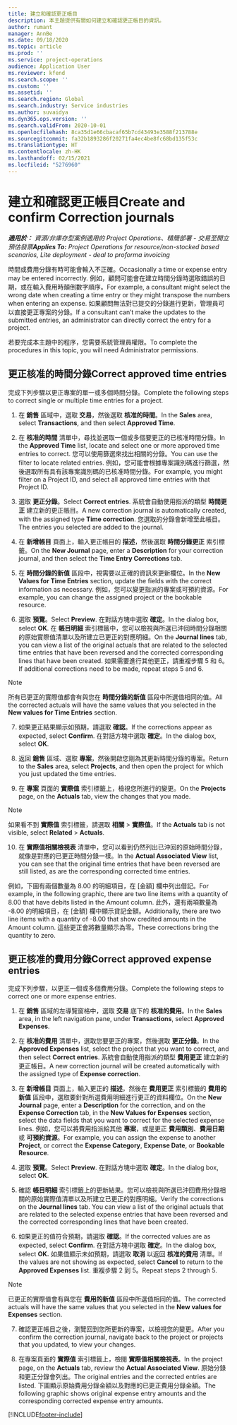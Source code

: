 ```yaml
---
title: 建立和確認更正帳目
description: 本主題提供有關如何建立和確認更正帳目的資訊。
author: rumant
manager: AnnBe
ms.date: 09/18/2020
ms.topic: article
ms.prod: ''
ms.service: project-operations
audience: Application User
ms.reviewer: kfend
ms.search.scope: ''
ms.custom: ''
ms.assetid: ''
ms.search.region: Global
ms.search.industry: Service industries
ms.author: suvaidya
ms.dyn365.ops.version: ''
ms.search.validFrom: 2020-10-01
ms.openlocfilehash: 8ca35d1e66cbacaf65b7cd43493e3588f213788e
ms.sourcegitcommit: fa32b1893286f20271fa4ec4be8fc68bd135f53c
ms.translationtype: HT
ms.contentlocale: zh-HK
ms.lasthandoff: 02/15/2021
ms.locfileid: "5276960"
---
```

# <a name="create-and-confirm-correction-journals"></a><span data-ttu-id="c2a04-103">建立和確認更正帳目</span><span class="sxs-lookup"><span data-stu-id="c2a04-103">Create and confirm Correction journals</span></span>

<span data-ttu-id="c2a04-104">_**適用於：** 資源/非庫存型案例適用的 Project Operations、精簡部署 - 交易至開立預估發票_</span><span class="sxs-lookup"><span data-stu-id="c2a04-104">_**Applies To:** Project Operations for resource/non-stocked based scenarios, Lite deployment - deal to proforma invoicing_</span></span>

<span data-ttu-id="c2a04-105">時間或費用分錄有時可能會輸入不正確。</span><span class="sxs-lookup"><span data-stu-id="c2a04-105">Occasionally a time or expense entry may be entered incorrectly.</span></span> <span data-ttu-id="c2a04-106">例如，顧問可能會在建立時間分錄時選取錯誤的日期，或在輸入費用時顛倒數字順序。</span><span class="sxs-lookup"><span data-stu-id="c2a04-106">For example, a consultant might select the wrong date when creating a time entry or they might transpose the numbers when entering an expense.</span></span> <span data-ttu-id="c2a04-107">如果顧問無法對已提交的分錄進行更新，管理員可以直接更正專案的分錄。</span><span class="sxs-lookup"><span data-stu-id="c2a04-107">If a consultant can’t make the updates to the submitted entries, an administrator can directly correct the entry for a project.</span></span>

<span data-ttu-id="c2a04-108">若要完成本主題中的程序，您需要系統管理員權限。</span><span class="sxs-lookup"><span data-stu-id="c2a04-108">To complete the procedures in this topic, you will need Administrator permissions.</span></span>

## <a name="correct-approved-time-entries"></a><span data-ttu-id="c2a04-109">更正核准的時間分錄</span><span class="sxs-lookup"><span data-stu-id="c2a04-109">Correct approved time entries</span></span>     

<span data-ttu-id="c2a04-110">完成下列步驟以更正專案的單一或多個時間分錄。</span><span class="sxs-lookup"><span data-stu-id="c2a04-110">Complete the following steps to correct single or multiple time entries for a project.</span></span>

1. <span data-ttu-id="c2a04-111">在 **銷售** 區域中，選取 **交易**，然後選取 **核准的時間**。</span><span class="sxs-lookup"><span data-stu-id="c2a04-111">In the **Sales** area, select **Transactions**, and then select **Approved Time**.</span></span> 

2. <span data-ttu-id="c2a04-112">在 **核准的時間** 清單中，尋找並選取一個或多個要更正的已核准時間分錄。</span><span class="sxs-lookup"><span data-stu-id="c2a04-112">In the **Approved Time** list, locate and select one or more approved time entries to correct.</span></span> <span data-ttu-id="c2a04-113">您可以使用篩選來找出相關的分錄。</span><span class="sxs-lookup"><span data-stu-id="c2a04-113">You can use the filter to locate related entries.</span></span> <span data-ttu-id="c2a04-114">例如，您可能會根據專案識別碼進行篩選，然後選取所有具有該專案識別碼的已核准時間分錄。</span><span class="sxs-lookup"><span data-stu-id="c2a04-114">For example, you might filter on a Project ID, and select all approved time entries with that Project ID.</span></span>

3. <span data-ttu-id="c2a04-115">選取 **更正分錄**。</span><span class="sxs-lookup"><span data-stu-id="c2a04-115">Select **Correct entries**.</span></span> <span data-ttu-id="c2a04-116">系統會自動使用指派的類型 **時間更正** 建立新的更正帳目。</span><span class="sxs-lookup"><span data-stu-id="c2a04-116">A new correction journal is automatically created, with the assigned type **Time correction**.</span></span> <span data-ttu-id="c2a04-117">您選取的分錄會新增至此帳目。</span><span class="sxs-lookup"><span data-stu-id="c2a04-117">The entries you selected are added to the journal.</span></span> 

4. <span data-ttu-id="c2a04-118">在 **新增帳目** 頁面上，輸入更正帳目的 **描述**，然後選取 **時間分錄更正** 索引標籤。</span><span class="sxs-lookup"><span data-stu-id="c2a04-118">On the **New Journal** page, enter a **Description** for your correction journal, and then select the **Time Entry Corrections** tab.</span></span>  

5. <span data-ttu-id="c2a04-119">在 **時間分錄的新值** 區段中，視需要以正確的資訊來更新欄位。</span><span class="sxs-lookup"><span data-stu-id="c2a04-119">In the **New Values for Time Entries** section, update the fields with the correct information as necessary.</span></span> <span data-ttu-id="c2a04-120">例如，您可以變更指派的專案或可預約資源。</span><span class="sxs-lookup"><span data-stu-id="c2a04-120">For example, you can change the assigned project or the bookable resource.</span></span>

6. <span data-ttu-id="c2a04-121">選取 **預覽**。</span><span class="sxs-lookup"><span data-stu-id="c2a04-121">Select **Preview**.</span></span> <span data-ttu-id="c2a04-122">在對話方塊中選取 **確定**。</span><span class="sxs-lookup"><span data-stu-id="c2a04-122">In the dialog box, select **OK**.</span></span> <span data-ttu-id="c2a04-123">在 **帳目明細** 索引標籤中，您可以檢視與所選已沖回時間分錄相關的原始實際值清單以及所建立已更正的對應明細。</span><span class="sxs-lookup"><span data-stu-id="c2a04-123">On the **Journal lines** tab, you can view a list of the original actuals that are related to the selected time entries that have been reversed and the corrected corresponding lines that have been created.</span></span> <span data-ttu-id="c2a04-124">如果需要進行其他更正，請重複步驟 5 和 6。</span><span class="sxs-lookup"><span data-stu-id="c2a04-124">If additional corrections need to be made, repeat steps 5 and 6.</span></span> 

> [!NOTE]
> <span data-ttu-id="c2a04-125">所有已更正的實際值都會有與您在 **時間分錄的新值** 區段中所選值相同的值。</span><span class="sxs-lookup"><span data-stu-id="c2a04-125">All the corrected actuals will have the same values that you selected in the **New values for Time Entries** section.</span></span>

7. <span data-ttu-id="c2a04-126">如果更正結果顯示如預期，請選取 **確認**。</span><span class="sxs-lookup"><span data-stu-id="c2a04-126">If the corrections appear as expected, select **Confirm**.</span></span> <span data-ttu-id="c2a04-127">在對話方塊中選取 **確定**。</span><span class="sxs-lookup"><span data-stu-id="c2a04-127">In the dialog box, select **OK**.</span></span>

8. <span data-ttu-id="c2a04-128">返回 **銷售** 區域、選取 **專案**，然後開啟您剛為其更新時間分錄的專案。</span><span class="sxs-lookup"><span data-stu-id="c2a04-128">Return to the **Sales** area, select **Projects**, and then open the project for which you just updated the time entries.</span></span> 

9. <span data-ttu-id="c2a04-129">在 **專案** 頁面的 **實際值** 索引標籤上，檢視您所進行的變更。</span><span class="sxs-lookup"><span data-stu-id="c2a04-129">On the **Projects** page, on the **Actuals** tab, view the changes that you made.</span></span> 

> [!NOTE]
> <span data-ttu-id="c2a04-130">如果看不到 **實際值** 索引標籤，請選取 **相關** > **實際值**。</span><span class="sxs-lookup"><span data-stu-id="c2a04-130">If the **Actuals** tab is not visible, select **Related** > **Actuals**.</span></span>  

10. <span data-ttu-id="c2a04-131">在 **實際值相關檢視表** 清單中，您可以看到仍然列出已沖回的原始時間分錄，就像是對應的已更正時間分錄一樣。</span><span class="sxs-lookup"><span data-stu-id="c2a04-131">In the **Actual Associated View** list, you can see that the original time entries that have been reversed are still listed, as are the corresponding corrected time entries.</span></span> 

<span data-ttu-id="c2a04-132">例如，下圖有兩個數量為 8.00 的明細項目，在 [金額] 欄中列出借記。</span><span class="sxs-lookup"><span data-stu-id="c2a04-132">For example, in the following graphic, there are two line items with a quantity of 8.00 that have debits listed in the Amount column.</span></span> <span data-ttu-id="c2a04-133">此外，還有兩項數量為 -8.00 的明細項目，在 [金額] 欄中顯示貸記金額。</span><span class="sxs-lookup"><span data-stu-id="c2a04-133">Additionally, there are two line items with a quantity of -8.00 that show credited amounts in the Amount column.</span></span> <span data-ttu-id="c2a04-134">這些更正會將數量顯示為零。</span><span class="sxs-lookup"><span data-stu-id="c2a04-134">These corrections bring the quantity to zero.</span></span>

 
## <a name="correct-approved-expense-entries"></a><span data-ttu-id="c2a04-135">更正核准的費用分錄</span><span class="sxs-lookup"><span data-stu-id="c2a04-135">Correct approved expense entries</span></span>

<span data-ttu-id="c2a04-136">完成下列步驟，以更正一個或多個費用分錄。</span><span class="sxs-lookup"><span data-stu-id="c2a04-136">Complete the following steps to correct one or more expense entries.</span></span> 

1. <span data-ttu-id="c2a04-137">在 **銷售** 區域的左導覽窗格中，選取 **交易** 底下的 **核准的費用**。</span><span class="sxs-lookup"><span data-stu-id="c2a04-137">In the **Sales** area, in the left navigation pane, under **Transactions**, select **Approved Expenses**.</span></span>

2. <span data-ttu-id="c2a04-138">在 **核准的費用** 清單中，選取您要更正的專案，然後選取 **更正分錄**。</span><span class="sxs-lookup"><span data-stu-id="c2a04-138">In the **Approved Expenses** list, select the project that you want to correct, and then select **Correct entries**.</span></span> <span data-ttu-id="c2a04-139">系統會自動使用指派的類型 **費用更正** 建立新的更正帳目。</span><span class="sxs-lookup"><span data-stu-id="c2a04-139">A new correction journal will be created automatically with the assigned type of **Expense correction**.</span></span> 

3. <span data-ttu-id="c2a04-140">在 **新增帳目** 頁面上，輸入更正的 **描述**，然後在 **費用更正** 索引標籤的 **費用的新值** 區段中，選取要針對所選費用明細進行更正的資料欄位。</span><span class="sxs-lookup"><span data-stu-id="c2a04-140">On the **New Journal** page, enter a **Description** for the correction, and on the **Expense Correction** tab, in the **New Values for Expenses** section, select the data fields that you want to correct for the selected expense lines.</span></span> <span data-ttu-id="c2a04-141">例如，您可以將費用指派給其他 **專案**，或是更正 **費用類別**、**費用日期** 或 **可預約資源**。</span><span class="sxs-lookup"><span data-stu-id="c2a04-141">For example, you can assign the expense to another **Project**, or correct the **Expense Category**, **Expense Date**, or **Bookable Resource**.</span></span>

4. <span data-ttu-id="c2a04-142">選取 **預覽**。</span><span class="sxs-lookup"><span data-stu-id="c2a04-142">Select **Preview**.</span></span> <span data-ttu-id="c2a04-143">在對話方塊中選取 **確定**。</span><span class="sxs-lookup"><span data-stu-id="c2a04-143">In the dialog box, select **OK**.</span></span> 

5. <span data-ttu-id="c2a04-144">確認 **帳目明細** 索引標籤上的更新結果。您可以檢視與所選已沖回費用分錄相關的原始實際值清單以及所建立已更正的對應明細。</span><span class="sxs-lookup"><span data-stu-id="c2a04-144">Verify the corrections on the **Journal lines** tab. You can view a list of the original actuals that are related to the selected expense entries that have been reversed and the corrected corresponding lines that have been created.</span></span>

6. <span data-ttu-id="c2a04-145">如果更正的值符合預期，請選取 **確認**。</span><span class="sxs-lookup"><span data-stu-id="c2a04-145">If the corrected values are as expected, select **Confirm**.</span></span> <span data-ttu-id="c2a04-146">在對話方塊中選取 **確定**。</span><span class="sxs-lookup"><span data-stu-id="c2a04-146">In the dialog box, select **OK.**</span></span> <span data-ttu-id="c2a04-147">如果值顯示未如預期，請選取 **取消** 以返回 **核准的費用** 清單。</span><span class="sxs-lookup"><span data-stu-id="c2a04-147">If the values are not showing as expected, select **Cancel** to return to the **Approved Expenses** list.</span></span> <span data-ttu-id="c2a04-148">重複步驟 2 到 5。</span><span class="sxs-lookup"><span data-stu-id="c2a04-148">Repeat steps 2 through 5.</span></span> 

> [!NOTE]
> <span data-ttu-id="c2a04-149">已更正的實際值會有與您在 **費用的新值** 區段中所選值相同的值。</span><span class="sxs-lookup"><span data-stu-id="c2a04-149">The corrected actuals will have the same values that you selected in the **New values for Expenses** section.</span></span>

7. <span data-ttu-id="c2a04-150">確認更正帳目之後，瀏覽回到您所更新的專案，以檢視您的變更。</span><span class="sxs-lookup"><span data-stu-id="c2a04-150">After you confirm the correction journal, navigate back to the project or projects that you updated, to view your changes.</span></span>  

8. <span data-ttu-id="c2a04-151">在專案頁面的 **實際值** 索引標籤上，檢閱 **實際值相關檢視表**。</span><span class="sxs-lookup"><span data-stu-id="c2a04-151">In the project page, on the **Actuals** tab, review the **Actual Associated View**.</span></span> <span data-ttu-id="c2a04-152">原始分錄和更正分錄會列出。</span><span class="sxs-lookup"><span data-stu-id="c2a04-152">The original entries and the corrected entries are listed.</span></span> <span data-ttu-id="c2a04-153">下圖顯示原始費用分錄金額以及對應的已更正費用分錄金額。</span><span class="sxs-lookup"><span data-stu-id="c2a04-153">The following graphic shows original expense entry amounts and the corresponding corrected expense entry amounts.</span></span> 




[!INCLUDE[footer-include](../includes/footer-banner.md)]